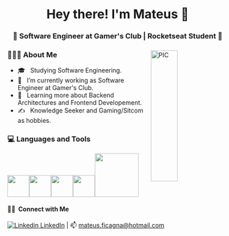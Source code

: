 <h1 align="center">Hey there! I'm Mateus 🖖 </h1>
<h3 align="center">🚀 Software Engineer at Gamer's Club | Rocketseat Student 🚀</h3>
<div>
<img width = "35%" align="right" alt="PIC" height="300px" src="https://media.giphy.com/media/3ornk57KwDXf81rjWM/giphy.gif"/>
<div align="left"> 
  <h3> 👨🏻‍💻 About Me </h3>
  
  - 🎓 &nbsp; Studying Software Engineering.
  - 💼 &nbsp; I’m currently working as Software Engineer at Gamer's Club.
  - 🌱 &nbsp; Learning more about Backend Architectures and Frontend Developement.
  - ✍️ &nbsp; Knowledge Seeker and Gaming/Sitcom as hobbies.  
</div> 
</div>

<div>
  <h3> 💻 Languages and Tools </h3>
  <p>
   <img src="https://media3.giphy.com/media/ln7z2eWriiQAllfVcn/200w.webp" width="50"><img src="https://i.giphy.com/media/eNAsjO55tPbgaor7ma/200w.webp" width="50"><img src="https://i.giphy.com/media/IdyAQJVN2kVPNUrojM/200.webp" width="50"><img src="https://media3.giphy.com/media/kdFc8fubgS31b8DsVu/giphy.webp" width="50"><img src="https://media.giphy.com/media/kH1DBkPNyZPOk0BxrM/giphy.gif" width="100">
  <p>
</div> 

<h4> 🤝🏻 &nbsp;Connect with Me </h4>

[![Linkedin](https://i.stack.imgur.com/gVE0j.png) LinkedIn](https://www.linkedin.com/in/mateusreisdev/) | 📫 mateus.ficagna@hotmail.com




